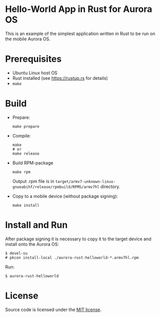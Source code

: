 # Hello-World App in Rust for Aurora OS

This is an example of the simplest application written in Rust to be run on the mobile Aurora OS.

# Prerequisites

* Ubuntu Linux host OS
* Rust installed (see https://rustup.rs for details)
* `make`

# Build

* Prepare:

    ```
    make prepare
    ```

* Compile:

    ```
    make
    # or
    make release
    ```

* Build RPM-package

    ```
    make rpm
    ```

    Output .rpm file is in `target/armv7-unknown-linux-gnueabihf/release/rpmbuild/RPMS/armv7hl` directory.

* Copy to a mobile device (without package signing):

    ```
    make install
    ```

# Install and Run

After package signing it is necessary to copy it to the target device and install onto the Aurora OS:

```
$ devel-su
# pkcon install-local ./aurora-rust-helloworld-*.armv7hl.rpm
```

Run:

```
$ aurora-rust-helloworld
```

# License

Source code is licensed under the [MIT license](LICENSE).

